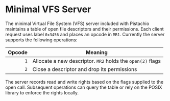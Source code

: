 # Minimal VFS Server

The minimal Virtual File System (VFS) server included with Pistachio
maintains a table of open file descriptors and their permissions.  Each
client request uses label `0x3456` and places an opcode in `MR1`.
Currently the server supports the following operations:

| Opcode | Meaning                              |
|-------:|--------------------------------------|
| `1`    | Allocate a new descriptor. `MR2` holds the `open(2)` flags
| `2`    | Close a descriptor and drop its permissions |

The server records read and write rights based on the flags supplied to
the open call.  Subsequent operations can query the table or rely on the
POSIX library to enforce the rights locally.
